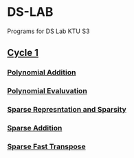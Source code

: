 # DS-LAB
Programs for DS Lab KTU S3
## <a href=https://github.com/vigneshsnaik/DS-LAB/tree/main/cycle1>Cycle 1</a>
### <a href=https://github.com/vigneshsnaik/DS-LAB/tree/main/cycle1/Docs/Polynomial%20Addition.md>Polynomial Addition</a>
### <a href=https://github.com/vigneshsnaik/DS-LAB/tree/main/cycle1/Docs/Polynomial%20Evaluvation.md>Polynomial Evaluvation</a>
### <a href=https://github.com/vigneshsnaik/DS-LAB/tree/main/cycle1/Docs/Sparse%20Represntation%20and%20Sparsity.md>Sparse Represntation and Sparsity</a>
### <a href=https://github.com/vigneshsnaik/DS-LAB/tree/main/cycle1/Docs/Sparse%20Addition.md>Sparse Addition</a>
### <a href=https://github.com/vigneshsnaik/DS-LAB/tree/main/cycle1/Docs/Sparse%20Fast%20Transpose.md>Sparse Fast Transpose</a>
